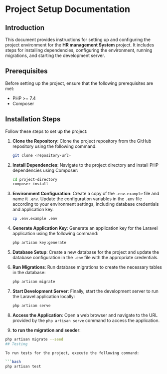# Project Setup Documentation

## Introduction

This document provides instructions for setting up and configuring the project environment for the **HR management System** project. It includes steps for installing dependencies, configuring the environment, running migrations, and starting the development server.

## Prerequisites

Before setting up the project, ensure that the following prerequisites are met:

- PHP >= 7.4
- Composer


## Installation Steps

Follow these steps to set up the project:

1. **Clone the Repository**: Clone the project repository from the GitHub repository using the following command:

    ```bash
    git clone <repository-url>
    ```

2. **Install Dependencies**: Navigate to the project directory and install PHP dependencies using Composer:

    ```bash
    cd project-directory
    composer install
    ```

3. **Environment Configuration**: Create a copy of the `.env.example` file and name it `.env`. Update the configuration variables in the `.env` file according to your environment settings, including database credentials and application key.

    ```bash
    cp .env.example .env
    ```

4. **Generate Application Key**: Generate an application key for the Laravel application using the following command:

    ```bash
    php artisan key:generate
    ```

5. **Database Setup**: Create a new database for the project and update the database configuration in the `.env` file with the appropriate credentials.

6. **Run Migrations**: Run database migrations to create the necessary tables in the database:

    ```bash
    php artisan migrate
    ```

7. **Start Development Server**: Finally, start the development server to run the Laravel application locally:

    ```bash
    php artisan serve
    ```

8. **Access the Application**: Open a web browser and navigate to the URL provided by the `php artisan serve` command to access the application.


9. **to run the migration and seeder**:
 ```bash
 php artisan migrate --seed
## Testing

To run tests for the project, execute the following command:

```bash
php artisan test
